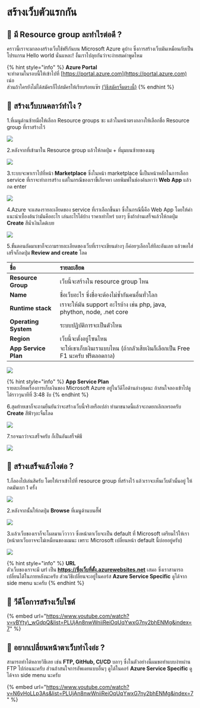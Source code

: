 # สร้างเว็บตัวแรกกัน

## 🤔 มี Resource group ละทำไรต่อดี ?

คราวนี้เราจะมาลองสร้างเว็บใช้ฟรีกันบน Microsoft Azure ดูบ้าง ซึ่งการสร้างเว็บมันเหมือนกับเป็นโปรแกรม Hello world นั่นแหละ! งั้นเราไปลุยกันว่าจะง่ายสมคำพูดไหม

{% hint style="info" %}
**Azure Portal**  
จะทำตามในรอบนี้ให้เข้าไปที่ [https://portal.azure.com](https://portal.azure.com) เน่อ  
ส่วนถ้าใครยังไม่ได้สมัครก็ไปสมัครให้เรียบร้อยแซ๊ร [\(วิธีสมัครจิ้มตรงนี้\)](https://saladpuk.gitbook.io/learn/cloud/azure101/register)
{% endhint %}

## 🤔 สร้างเว็บบนคลาว์ทำไง ?

1.ที่เมนูด้านซ้ายมือให้เลือก Resource groups ซะ แล้วในหน้าตรงกลางให้เลือกชื่อ Resource group ที่เราสร้างไว้

![](../../.gitbook/assets/image%20%28249%29.png)

2.หลังจากที่เข้ามาใน Resource group แล้วให้กดปุ่ม + ที่มุมบนซ้ายของเมนู

![](../../.gitbook/assets/image%20%2861%29.png)

3.ระบบจะพาเราไปที่หน้า **Marketplace** ซึ่งในหน้า marketplace นี้เป็นหน้าหลักในการเลือก service ที่เราจะทำการสร้าง แต่ในกรณีของเราขี้เกียจหา เลยพิมพ์ในช่องค้นหาว่า **Web App** แล้วกด enter

![](../../.gitbook/assets/image%20%2842%29.png)

4.Azure จะแสดงรายละเอียดของ service ที่เราเลือกขึ้นมา ซึ่งในกรณีนี้คือ Web App โดยให้คำแนะนำเบื้องต้นว่ามันคืออะไร เล่นอะไรได้บ้าง ราคาเท่าไหร่ บลาๆ ซึ่งถ้าอ่านเสร็จแล้วให้กดปุ่ม **Create** สีน้ำเงินไดด้เบย

![](../../.gitbook/assets/image%20%28200%29.png)

5.ขั้นตอนถัดมาเขาก็จะถามรายละเอียดของเว็บที่เราจะเขียนต่างๆ ก็ค่อยๆเลือกใส่ทีละอันเลย แล้วพอใส่เสร็จก็กดปุ่ม **Review and create** โลด

| ชื่อ | รายละเอียด |
| :--- | :--- |
| **Resource Group** | เว็บนี้จะสร้างใน resource group ไหน |
| **Name**  | ชื่อเว็บอะไร ซึ่งชื่อจะต้องไม่ซ้ำกันคนอื่นทั่วโลก |
| **Runtime stack** | เราจะให้มัน support อะไรบ้าง เช่น php, java, phython, node, .net core |
| **Operating System** | ระบบปฏิบัติการจะเป็นตัวไหน |
| **Region** | เว็บนี้จะตั้งอยู่โซนไหน |
| **App Service Plan** | จะให้เขาเก็บเงินเราแบบไหน \(ถ้ากลัวเสียเงินก็เลือกเป็น Free F1 นะครับ ฟรีตลอดกาล\) |

![](../../.gitbook/assets/image%20%28188%29.png)

{% hint style="info" %}
**App Service Plan**  
รายละเอียดเรื่องการเก็บเงินของ Microsoft Azure อยู่ในวีดีโอด้านล่างสุดนะ ถ้าสนใจลองเข้าไปดูได้ราวๆนาทีที่ 3:48 งับ
{% endhint %}

6.สุดท้ายเขาก็จะถามยืนยันว่าจะสร้างเว็บนี้จริงหรือเปล่า ทำมาขนาดนี้แล้วจะกดยกเลิกเหรอครับ **Create** สีฟ้าๆอะจิ้มโลด

![](../../.gitbook/assets/image%20%2837%29.png)

7.รอจนกว่าจะเสร็จครับ ก็เป็นอันเสร็จพิธี

![](../../.gitbook/assets/image%20%28110%29.png)

## 🤔 สร้างเสร็จแล้วไงต่อ ?

1.ก็ลองไปเล่นสิครับ โดยให้เราเข้าไปที่ resource group ที่สร้างไว้ แล้วเราจะเห็นเว็บตัวนั้นอยู่ ให้กดมันเบา 1 ครั้ง

![](../../.gitbook/assets/image%20%28230%29.png)

2.หลังจากนั้นให้กดปุ่ม **Browse** ที่เมนูด้านบนฮั๊ฟ

![](../../.gitbook/assets/image%20%28149%29.png)

3.แล้วเว็บของเราก็จะโผลมาแว๊วววว ซึ่งหน้าตาเว็บจะเป็น default ที่ Microsoft เตรียมไว้ให้เรา \(หน้าตาเว็บอาจจะไม่เหมือนของผมนะ เพราะ Microsoft เปลี่ยนหน้า default นี้บ่อยอยู่ครับ\)

![](../../.gitbook/assets/image%20%28234%29.png)

{% hint style="info" %}
**URL**  
ตัวเว็บของเราจะมี url เป็น **https://ชื่อเว็บที่ตั้ง.azurewebsites.net** เสมอ ซึ่งเราสามารถเปลี่ยนได้ในภายหลังนะครับ ส่วนวิธีเปลี่ยนจะอยู่ในคอร์ส **Azure Service Specific** ดูได้จาก side menu นะครับ
{% endhint %}

## 🎥 วีดีโอการสร้างเว็บไซต์

{% embed url="https://www.youtube.com/watch?v=vBYty\_wGdpQ&list=PLUjAn8nwWniiReiOqUqYwxG7ny2bhENMg&index=7" %}

## 🤔 อยากเปลี่ยนหน้าตาเว็บทำไงอ่ะ ?

สามารถทำได้หลายวิธีเลย เช่น **FTP, GitHub, CI/CD** บลาๆ ซึ่งในตัวอย่างนี้ผมขอทำแบบง่ายผ่าน FTP ไปก่อนนะครับ ส่วนถ้าสนใจการอัพเดทแบบอื่นๆ ดูได้ในคอร์ **Azure Service Specific** ดูได้จาก side menu นะครับ

{% embed url="https://www.youtube.com/watch?v=N6vHoLLp3As&list=PLUjAn8nwWniiReiOqUqYwxG7ny2bhENMg&index=7" %}

